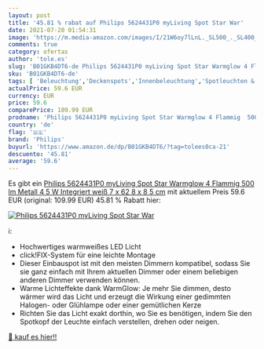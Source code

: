 ```yaml
---
layout: post
title: '45.81 % rabat auf Philips 5624431P0 myLiving Spot Star War'
date: 2021-07-20 01:54:31
image: 'https://m.media-amazon.com/images/I/21W6oy7lLnL._SL500_._SL400_.jpg'
comments: true
category: ofertas
author: 'tole.es'
slug: 'B01GKB4DT6-de Philips 5624431P0 myLiving Spot Star Warmglow 4 Flammig...'
sku: 'B01GKB4DT6-de'
tags: [ 'Beleuchtung','Deckenspots','Innenbeleuchtung','Spotleuchten & Spotbalken','philips', ]
actualPrice: 59.6 EUR
currency: EUR
price: 59.6
comparePrice: 109.99 EUR
prodname: 'Philips 5624431P0 myLiving Spot Star Warmglow 4 Flammig  500 lm  Metall  4 5 W  Integriert  weiß  7 x 62 8 x 8 5 cm'
country: 'de'
flag: '🇩🇪'
brand: 'Philips'
buyurl: 'https://www.amazon.de/dp/B01GKB4DT6/?tag=tolees0ca-21'
descuento: '45.81'
average: '59.6'
---
```


Es gibt ein [Philips 5624431P0 myLiving Spot Star Warmglow 4 Flammig  500 lm  Metall  4 5 W  Integriert  weiß  7 x 62 8 x 8 5 cm](https://www.amazon.de/dp/B01GKB4DT6/?tag=tolees0ca-21) mit aktuellem Preis 59.6 EUR (original: 109.99 EUR) 45.81 % Rabatt hier:

[![Philips 5624431P0 myLiving Spot Star War](https://m.media-amazon.com/images/I/21W6oy7lLnL._SL500_._SL400_.jpg)](https://www.amazon.de/dp/B01GKB4DT6/?tag=tolees0ca-21)

ℹ️:

- Hochwertiges warmweißes LED Licht
- click!FIX-System für eine leichte Montage
- Dieser Einbauspot ist mit den meisten Dimmern kompatibel, sodass Sie sie ganz einfach mit Ihrem aktuellen Dimmer oder einem beliebigen anderen Dimmer verwenden können.
- Warme Lichteffekte dank WarmGlow: Je mehr Sie dimmen, desto wärmer wird das Licht und erzeugt die Wirkung einer gedimmten Halogen- oder Glühlampe oder einer gemütlichen Kerze
- Richten Sie das Licht exakt dorthin, wo Sie es benötigen, indem Sie den Spotkopf der Leuchte einfach verstellen, drehen oder neigen.

[🛒 kauf es hier!!](https://www.amazon.de/dp/B01GKB4DT6/?tag=tolees0ca-21)
